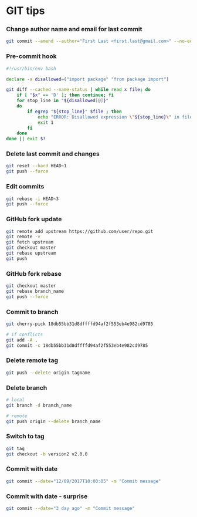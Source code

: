 # GIT tips

### Change author name and email for last commit
```Bash
git commit --amend --author="First Last <first.last@gmail.com>" --no-edit
```

### Pre-commit hook
```Bash
#!/usr/bin/env bash

declare -a disallowed=("import package" "from package import")

git diff --cached --name-status | while read x file; do
    if [ "$x" == 'D' ]; then continue; fi
    for stop_line in "${disallowed[@]}"
    do
        if egrep "${stop_line}" $file ; then
            echo "ERROR: Disallowed expression \"${stop_line}\" in file: ${file}"
            exit 1
        fi
    done
done || exit $?
```

### Delete last commit and changes
```Bash
git reset --hard HEAD~1
git push --force
```

### Edit commits
```Bash
git rebase -i HEAD~3
git push --force
```

### GitHub fork update
```Bash
git remote add upstream https://github.com/user/repo.git
git remote -v
git fetch upstream
git checkout master
git rebase upstream
git push
```

### GitHub fork rebase
```Bash
git checkout master
git rebase branch_name
git push --force
```

### Commit to branch
```Bash
git cherry-pick 18db55bb31d8dffffd94af2f553eb4e982cd9785

# if conflicts
git add -A .
git commit -c 18db55bb31d8dffffd94af2f553eb4e982cd9785
```

### Delete remote tag
```Bash
git push --delete origin tagname
```

### Delete branch
```Bash
# local
git branch -d branch_name

# remote
git push origin --delete branch_name
```

### Switch to tag
```Bash
git tag
git checkout -b version2 v2.0.0
```

### Commit with date
```Bash
git commit --date="12/09/2017T10:00:05" -m "Commit message"
```

### Commit with date - surprise
```Bash
git commit --date="3 day ago" -m "Commit message"
```
